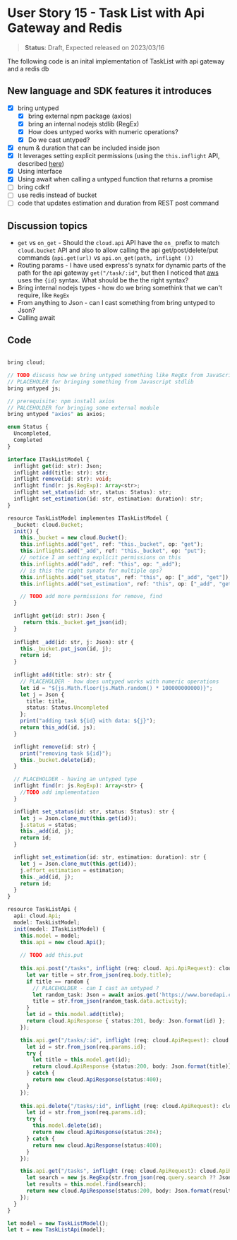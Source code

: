 # User Story 15 - Task List with Api Gateway and Redis

> **Status**: Draft, Expected released on 2023/03/16


The following code is an inital implementation of TaskList with api gateway and a redis db 

## New language and SDK features it introduces

- [x] bring untyped
  - [x] bring external npm package (axios)
  - [x] bring an internal nodejs stdlib (RegEx)
  - [x] How does untyped works with numeric operations?
  - [x] Do we cast untyped? 
- [x] enum & duration that can be included inside json
- [x] It leverages setting explicit permissions (using the `this.inflight` API, described [here](https://github.com/winglang/wing/pull/1610))
- [x] Using interface 
- [x] Using await when calling a untyped function that returns a promise
- [ ] bring cdktf
- [ ] use redis instead of bucket
- [ ] code that updates estimation and duration from REST post command

## Discussion topics
- `get` vs `on_get` - Should the `cloud.api` API have the `on_` prefix to match `cloud.bucket` API and also to allow calling
the api get/post/delete/put commands (`api.get(url)` vs `api.on_get(path, inflight ())`
- Routing params - I have used express's synatx for dynamic parts of the path for the api gateway `get("/task/:id"`, 
but then I noticed that [aws](https://docs.aws.amazon.com/apigateway/latest/developerguide/api-gateway-create-api-step-by-step.html) 
uses the `{id}` syntax. What should be the the right syntax?
- Bring internal nodejs types - how do we bring somethink that we can't require, like `RegEx`
- From anything to Json - can I cast something from bring untyped to Json? 
- Calling await 

## Code 
```ts (wing)

bring cloud;

// TODO discuss how we bring untyped something like RegEx from JavaScript 
// PLACEHOLER for bringing something from Javascript stdlib
bring untyped js;

// prerequisite: npm install axios
// PALCEHOLDER for bringing some external module
bring untyped "axios" as axios; 

enum Status {
  Uncompleted,
  Completed
}

interface ITaskListModel {
  inflight get(id: str): Json;
  inflight add(title: str): str;
  inflight remove(id: str): void; 
  inflight find(r: js.RegExp): Array<str>;
  inflight set_status(id: str, status: Status): str;
  inflight set_estimation(id: str, estimation: duration): str;
}

resource TaskListModel implementes ITaskListModel {
  _bucket: cloud.Bucket;
  init() {
    this._bucket = new cloud.Bucket();
    this.inflights.add("get", ref: "this._bucket", op: "get");
    this.inflights.add("_add", ref: "this._bucket", op: "put");
    // notice I am setting explicit permissions on this
    this.inflights.add("add", ref: "this", op: "_add");
    // is this the right synatx for multiple ops? 
    this.inflights.add("set_status", ref: "this", op: ["_add", "get"]); 
    this.inflights.add("set_estimation", ref: "this", op: ["_add", "get"]); 

    // TODO add more permissions for remove, find
  }

  inflight get(id: str): Json {
     return this._bucket.get_json(id);
  }
  
  inflight _add(id: str, j: Json): str {
    this._bucket.put_json(id, j);
    return id;
  } 
  
  inflight add(title: str): str {
    // PLACEHOLDER - how does untyped works with numeric operations
    let id = "${js.Math.floor(js.Math.random() * 100000000000)}";
    let j = Json { 
      title: title, 
      status: Status.Uncompleted
    };
    print("adding task ${id} with data: ${j}"); 
    return this_add(id, js);
  }

  inflight remove(id: str) {
    print("removing task ${id}");
    this._bucket.delete(id);
  }

  // PLACEHOLDER - having an untyped type
  inflight find(r: js.RegExp): Array<str> { 
    //TODO add implementation
  }

  inflight set_status(id: str, status: Status): str {
    let j = Json.clone_mut(this.get(id));
    j.status = status;
    this._add(id, j);
    return id;
  }

  inflight set_estimation(id: str, estimation: duration): str {
    let j = Json.clone_mut(this.get(id));
    j.effort_estimation = estimation;
    this._add(id, j);
    return id;
  }
}

resource TaskListApi {
  api: cloud.Api;
  model: TaskListModel;
  init(model: ITaskListModel) {
    this.model = model;
    this.api = new cloud.Api();
    
    // TODO add this.put
    
    this.api.post("/tasks", inflight (req: cloud. Api.ApiRequest): cloud.ApiResponse => {
      let var title = str.from_json(req.body.title);
      if title == random {
        // PLACEHOLDER - can I cast an untyped ?
        let random_task: Json = await axios.get('https://www.boredapi.com/api/activity');
        title = str.from_json(random_task.data.activity); 
      } 
      let id = this.model.add(title);
      return cloud.ApiResponse { status:201, body: Json.format(id) };
    });

    this.api.get("/tasks/:id", inflight (req: cloud.ApiRequest): cloud.ApiResponse => {
      let id = str.from_json(req.params.id);
      try {
        let title = this.model.get(id);
        return cloud.ApiResponse {status:200, body: Json.format(title)};
      } catch {
        return new cloud.ApiResponse(status:400);
      }
    });
    
    this.api.delete("/tasks/:id", inflight (req: cloud.ApiRequest): cloud.ApiResponse => {
      let id = str.from_json(req.params.id);
      try {
        this.model.delete(id);
        return new cloud.ApiResponse(status:204);
      } catch {
        return new cloud.ApiResponse(status:400);
      }
    });

    this.api.get("/tasks", inflight (req: cloud.ApiRequest): cloud.ApiResponse => {
      let search = new js.RegExp(str.from_json(req.query.search ?? Json ".*")); 
      let results = this.model.find(search);
      return new cloud.ApiResponse(status:200, body: Json.format(results));
    });
  }
}

let model = new TaskListModel();
let t = new TaskListApi(model);

```
